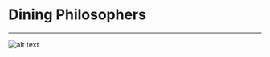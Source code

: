 # Dining Philosophers

---

![alt text](https://firebasestorage.googleapis.com/v0/b/mi-umsa-1ca4e.appspot.com/o/images%2Fdining-philosophers.png?alt=media&token=f2e4350d-e6c1-4937-b4b4-80e0698ad6a9)
